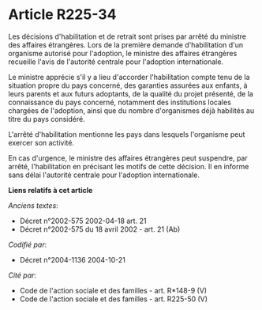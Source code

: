 # Article R225-34

Les décisions d'habilitation et de retrait sont prises par arrêté du ministre des affaires étrangères. Lors de la première
demande d'habilitation d'un organisme autorisé pour l'adoption, le ministre des affaires étrangères recueille l'avis de
l'autorité centrale pour l'adoption internationale.

Le ministre apprécie s'il y a lieu d'accorder l'habilitation compte tenu de la situation propre du pays concerné, des
garanties assurées aux enfants, à leurs parents et aux futurs adoptants, de la qualité du projet présenté, de la connaissance
du pays concerné, notamment des institutions locales chargées de l'adoption, ainsi que du nombre d'organismes déjà habilités
au titre du pays considéré.

L'arrêté d'habilitation mentionne les pays dans lesquels l'organisme peut exercer son activité.

En cas d'urgence, le ministre des affaires étrangères peut suspendre, par arrêté, l'habilitation en précisant les motifs de
cette décision. Il en informe sans délai l'autorité centrale pour l'adoption internationale.

**Liens relatifs à cet article**

_Anciens textes_:

  - Décret n°2002-575 2002-04-18 art. 21
  - Décret n°2002-575 du 18 avril 2002 - art. 21 (Ab)

_Codifié par_:

  - Décret n°2004-1136 2004-10-21

_Cité par_:

  - Code de l'action sociale et des familles - art. R*148-9 (V)
  - Code de l'action sociale et des familles - art. R225-50 (V)
